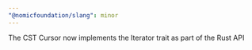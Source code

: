 ```yaml
---
"@nomicfoundation/slang": minor
---
```


The CST Cursor now implements the Iterator trait as part of the Rust API
